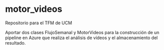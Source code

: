 # motor_videos 

Repositorio para el TFM de UCM 

Aportar dos clases FlujoSemanal y MotorVideos para la construcción de un pipeline en Azure que realiza el análisis de vídeos y el almacenamiento del resultado.
